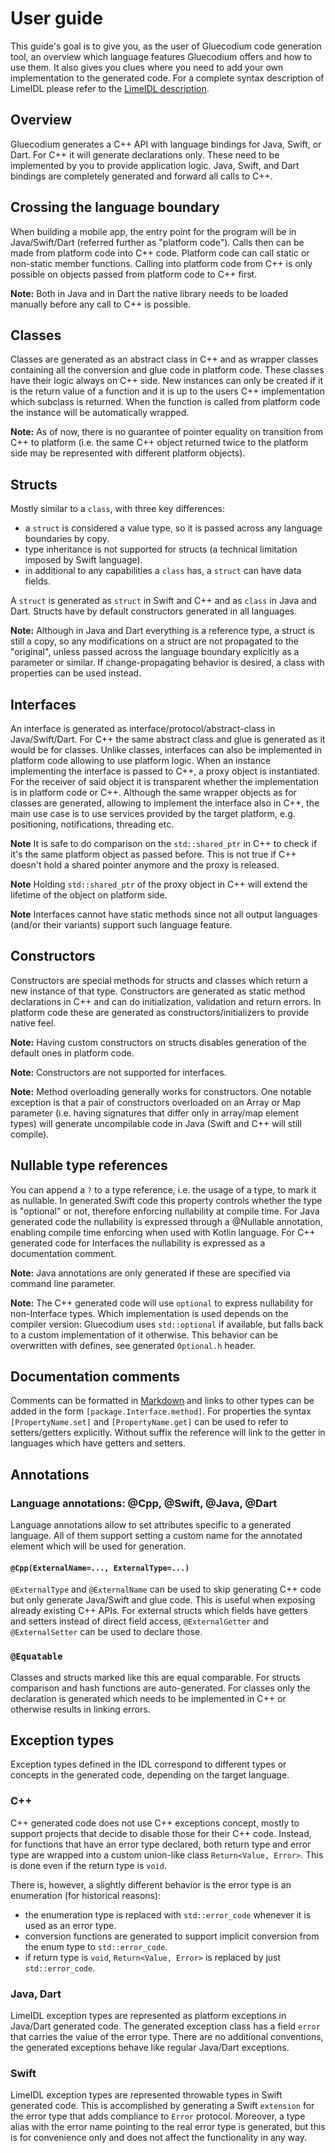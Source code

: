 User guide
==========

This guide's goal is to give you, as the user of Gluecodium code generation tool, an overview
which language features Gluecodium offers and how to use them. It also gives you clues where
you need to add your own implementation to the generated code. For a complete syntax
description of LimeIDL please refer to the [LimeIDL description](lime_idl.md).

Overview
--------

Gluecodium generates a C++ API with language bindings for Java, Swift, or Dart. For C++ it will
generate declarations only. These need to be implemented by you to provide application logic.
Java, Swift, and Dart bindings are completely generated and forward all calls to C++.

Crossing the language boundary
------------------------------

When building a mobile app, the entry point for the program will be in Java/Swift/Dart (referred
further as "platform code"). Calls then can be made from platform code into C++ code. Platform code
can call static or non-static member functions. Calling into platform code from C++ is only possible
on objects passed from platform code to C++ first.

**Note:** Both in Java and in Dart the native library needs to be loaded manually before any call to C++ is possible.

Classes
-------

Classes are generated as an abstract class in C++ and as wrapper classes containing all the
conversion and glue code in platform code. These classes have their logic always on C++ side.
New instances can only be created if it is the return value of a function and it is up to
the users C++ implementation which subclass is returned. When the function is called from
platform code the instance will be automatically wrapped.

**Note:** As of now, there is no guarantee of pointer equality on transition from C++ to platform
(i.e. the same C++ object returned twice to the platform side may be represented with different
platform objects).

Structs
-------

Mostly similar to a `class`, with three key differences:
* a `struct` is considered a value type, so it is passed across any language boundaries by copy.
* type inheritance is not supported for structs (a technical limitation imposed by Swift language).
* in additional to any capabilities a `class` has, a `struct` can have data fields.

A `struct` is generated as `struct` in Swift and C++ and as `class` in Java and Dart. Structs have by default
constructors generated in all languages.

**Note:** Although in Java and Dart everything is a reference type, a struct is still a copy, so any modifications on a
struct are not propagated to the "original", unless passed across the language boundary explicitly as a parameter or
similar. If change-propagating behavior is desired, a class with properties can be used instead.

Interfaces
----------

An interface is generated as interface/protocol/abstract-class in Java/Swift/Dart. For C++ the same abstract
class and glue is generated as it would be for classes. Unlike classes, interfaces can also be
implemented in platform code allowing to use platform logic.
When an instance implementing the interface is passed to C++, a proxy
object is instantiated. For the receiver of said object it is transparent whether the
implementation is in platform code or C++.
Although the same wrapper objects as for classes are generated, allowing to implement the
interface also in C++, the main use case is to use services provided by the target platform,
e.g. positioning, notifications, threading etc.

**Note** It is safe to do comparison on the `std::shared_ptr` in C++ to check if it's the same
platform object as passed before. This is not true if C++ doesn't hold a shared pointer
anymore and the proxy is released.

**Note** Holding `std::shared_ptr` of the proxy object in C++ will extend the lifetime of the
object on platform side.

**Note** Interfaces cannot have static methods since not all output languages (and/or their variants)
support such language feature.

Constructors
------------

Constructors are special methods for structs and classes which return a new instance of that type.
Constructors are generated as static method declarations in C++ and can do initialization,
validation and return errors. In platform code these are generated as constructors/initializers to
provide native feel.

**Note:** Having custom constructors on structs disables generation of the default ones in platform code.

**Note:** Constructors are not supported for interfaces.

**Note:** Method overloading generally works for constructors. One notable exception is that a pair
of constructors overloaded on an Array or Map parameter (i.e. having signatures that differ only in
array/map element types) will generate uncompilable code in Java (Swift and C++ will still compile).

Nullable type references
------------------------

You can append a `?` to a type reference, i.e. the usage of a type, to mark it as nullable. In
generated Swift code this property controls whether the type is "optional" or not, therefore
enforcing nullability at compile time. For Java generated code the nullability is expressed through
a @Nullable annotation, enabling compile time enforcing when used with Kotlin language. For C++
generated code for Interfaces the nullability is expressed as a documentation comment.

**Note:** Java annotations are only generated if these are specified via command line parameter.

**Note:** The C++ generated code will use `optional` to express nullability for non-Interface types.
Which implementation is used depends on the compiler version: Gluecodium uses `std::optional` if available,
but falls back to a custom implementation of it otherwise. This behavior can be overwritten with defines,
see generated `Optional.h` header.

Documentation comments
----------------------

Comments can be formatted in [Markdown](https://spec.commonmark.org/0.28/) and links to other
types can be added in the form `[package.Interface.method]`. For properties the syntax
`[PropertyName.set]` and `[PropertyName.get]` can be used to refer to setters/getters
explicitly. Without suffix the reference will link to the getter in languages which have
getters and setters.


Annotations
-----------

### Language annotations: @Cpp, @Swift, @Java, @Dart

Language annotations allow to set attributes specific to a generated language. All of them support
setting a custom name for the annotated element which will be used for generation.

#### `@Cpp(ExternalName=..., ExternalType=...)`

`@ExternalType` and `@ExternalName` can be used to skip generating C++ code but only generate
Java/Swift and glue code. This is useful when exposing already existing C++ APIs.
For external structs which fields have getters and setters instead of direct field access,
`@ExternalGetter` and `@ExternalSetter` can be used to declare those.

### `@Equatable`

Classes and structs marked like this are equal comparable. For structs comparison and hash functions
are auto-generated. For classes only the declaration is generated which needs to be implemented in C++
or otherwise results in linking errors.

Exception types
---------------

Exception types defined in the IDL correspond to different types or concepts in the generated code,
depending on the target language.

### C++

C++ generated code does not use C++ exceptions concept, mostly to support projects that decide to
disable those for their C++ code. Instead, for functions that have an error type declared, both
return type and error type are wrapped into a custom union-like class `Return<Value, Error>`. This
is done even if the return type is `void`.

There is, however, a slightly different behavior is the error type is an enumeration (for historical
reasons):
* the enumeration type is replaced with `std::error_code` whenever it is used as an error type.
* conversion functions are generated to support implicit conversion from the enum type to `std::error_code`.
* if return type is `void`, `Return<Value, Error>` is replaced by just `std::error_code`.

### Java, Dart

LimeIDL exception types are represented as platform exceptions in Java/Dart generated code. The generated
exception class has a field `error` that carries the value of the error type. There are no
additional conventions, the generated exceptions behave like regular Java/Dart exceptions.

### Swift

LimeIDL exception types are represented throwable types in Swift generated code. This is
accomplished by generating a Swift `extension` for the error type that adds compliance to `Error`
protocol. Moreover, a type alias with the error name pointing to the real error type is generated,
but this is for convenience only and does not affect the functionality in any way.

